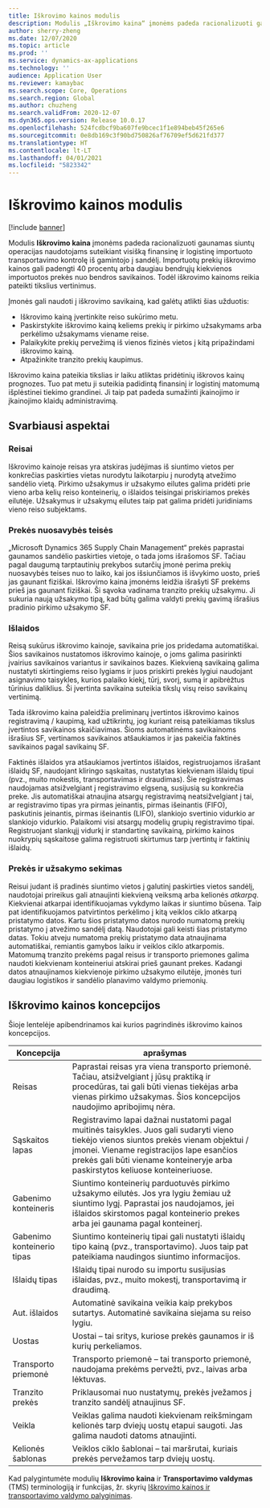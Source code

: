 ```yaml
---
title: Iškrovimo kainos modulis
description: Modulis „Iškrovimo kaina“ įmonėms padeda racionalizuoti gaunamas siuntų operacijas naudotojams suteikiant visišką finansinę ir logistinę importuoto transportavimo kontrolę iš gamintojo į sandėlį.
author: sherry-zheng
ms.date: 12/07/2020
ms.topic: article
ms.prod: ''
ms.service: dynamics-ax-applications
ms.technology: ''
audience: Application User
ms.reviewer: kamaybac
ms.search.scope: Core, Operations
ms.search.region: Global
ms.author: chuzheng
ms.search.validFrom: 2020-12-07
ms.dyn365.ops.version: Release 10.0.17
ms.openlocfilehash: 524fcdbcf9ba607fe9bcec1f1e894beb45f265e6
ms.sourcegitcommit: 0e8db169c3f90bd750826af76709ef5d621fd377
ms.translationtype: HT
ms.contentlocale: lt-LT
ms.lasthandoff: 04/01/2021
ms.locfileid: "5823342"
---
```

# <a name="landed-cost-module"></a>Iškrovimo kainos modulis

[!include [banner](../../includes/banner.md)]

Modulis **Iškrovimo kaina** įmonėms padeda racionalizuoti gaunamas siuntų operacijas naudotojams suteikiant visišką finansinę ir logistinę importuoto transportavimo kontrolę iš gamintojo į sandėlį. Importuotų prekių iškrovimo kainos gali padengti 40 procentų arba daugiau bendrųjų kiekvienos importuotos prekės nuo bendros savikainos. Todėl iškrovimo kainoms reikia pateikti tikslius vertinimus.

Įmonės gali naudoti į iškrovimo savikainą, kad galėtų atlikti šias užduotis:

- Iškrovimo kainą įvertinkite reiso sukūrimo metu.
- Paskirstykite iškrovimo kainą keliems prekių ir pirkimo užsakymams arba perkėlimo užsakymams viename reise.
- Palaikykite prekių pervežimą iš vienos fizinės vietos į kitą pripažindami iškrovimo kainą.
- Atpažinkite tranzito prekių kaupimus.

Iškrovimo kaina pateikia tikslias ir laiku atliktas pridėtinių iškrovos kainų prognozes. Tuo pat metu ji suteikia padidintą finansinį ir logistinį matomumą išplėstinei tiekimo grandinei. Ji taip pat padeda sumažinti įkainojimo ir įkainojimo klaidų administravimą.

## <a name="highlights"></a>Svarbiausi aspektai

### <a name="voyages"></a>Reisai

Iškrovimo kainoje reisas yra atskiras judėjimas iš siuntimo vietos per konkrečias paskirties vietas nurodytu laikotarpiu į nurodytą atvežimo sandėlio vietą. Pirkimo užsakymus ir užsakymo eilutes galima pridėti prie vieno arba kelių reiso konteinerių, o išlaidos teisingai priskiriamos prekės eilutėje. Užsakymus ir užsakymų eilutes taip pat galima pridėti juridiniams vieno reiso subjektams.

### <a name="item-ownership"></a>Prekės nuosavybės teisės

„Microsoft Dynamics 365 Supply Chain Management“ prekės paprastai gaunamos sandėlio paskirties vietoje, o tada joms išrašomos SF. Tačiau pagal daugumą tarptautinių prekybos sutarčių įmonė perima prekių nuosavybės teises nuo to laiko, kai jos išsiunčiamos iš išvykimo uosto, prieš jas gaunant fiziškai. Iškrovimo kaina įmonėms leidžia išrašyti SF prekėms prieš jas gaunant fiziškai. Ši sąvoka vadinama tranzito prekių užsakymu. Ji sukuria naują užsakymo tipą, kad būtų galima valdyti prekių gavimą išrašius pradinio pirkimo užsakymo SF.

### <a name="costs"></a>Išlaidos

Reisą sukūrus iškrovimo kainoje, savikaina prie jos pridedama automatiškai. Šios savikainos nustatomos iškrovimo kainoje, o joms galima pasirinkti įvairius savikainos variantus ir savikainos bazes. Kiekvieną savikainą galima nustatyti skirtingiems reiso lygiams ir juos priskirti prekės lygiui naudojant asignavimo taisykles, kurios palaiko kiekį, tūrį, svorį, sumą ir apibrėžtus tūrinius daliklius. Ši įvertinta savikaina suteikia tikslų visų reiso savikainų vertinimą.

Tada iškrovimo kaina paleidžia preliminarų įvertintos iškrovimo kainos registravimą / kaupimą, kad užtikrintų, jog kuriant reisą pateikiamas tikslus įvertintos savikainos skaičiavimas. Šioms automatinėms savikainoms išrašius SF, vertinamos savikainos atšaukiamos ir jas pakeičia faktinės savikainos pagal savikainų SF.

Faktinės išlaidos yra atšaukiamos įvertintos išlaidos, registruojamos išrašant išlaidų SF, naudojant kliringo sąskaitas, nustatytas kiekvienam išlaidų tipui (pvz., muito mokestis, transportavimas ir draudimas). Šie registravimas naudojamas atsižvelgiant į registravimo elgseną, susijusią su konkrečia preke. Jis automatiškai atnaujina atsargų registravimą neatsižvelgiant į tai, ar registravimo tipas yra pirmas įeinantis, pirmas išeinantis (FIFO), paskutinis įeinantis, pirmas išeinantis (LIFO), slankiojo svertinio vidurkio ar slankiojo vidurkio. Palaikomi visi atsargų modelių grupių registravimo tipai. Registruojant slankųjį vidurkį ir standartinę savikainą, pirkimo kainos nuokrypių sąskaitose galima registruoti skirtumus tarp įvertintų ir faktinių išlaidų.

### <a name="item-and-order-tracking"></a>Prekės ir užsakymo sekimas

Reisui judant iš pradinės siuntimo vietos į galutinį paskirties vietos sandėlį, naudotojai prireikus gali atnaujinti kiekvieną veiksmą arba kelionės *atkarpą*. Kiekvienai atkarpai identifikuojamas vykdymo laikas ir siuntimo būsena. Taip pat identifikuojamos patvirtintos perkėlimo į kitą veiklos ciklo atkarpą pristatymo datos. Kartu šios pristatymo datos nurodo numatomą prekių pristatymo į atvežimo sandėlį datą. Naudotojai gali keisti šias pristatymo datas. Tokiu atveju numatoma prekių pristatymo data atnaujinama automatiškai, remiantis gamybos laiku ir veiklos ciklo atkarpomis. Matomumą tranzito prekėms pagal reisus ir transporto priemones galima naudoti kiekvienam konteineriui atskirai prieš gaunant prekes. Kadangi datos atnaujinamos kiekvienoje pirkimo užsakymo eilutėje, įmonės turi daugiau logistikos ir sandėlio planavimo valdymo priemonių.

## <a name="landed-cost-concepts"></a>Iškrovimo kainos koncepcijos

Šioje lentelėje apibendrinamos kai kurios pagrindinės iškrovimo kainos koncepcijos.

| Koncepcija | aprašymas |
|---|---|
| Reisas | Paprastai reisas yra viena transporto priemonė. Tačiau, atsižvelgiant į jūsų praktiką ir procedūras, tai gali būti vienas tiekėjas arba vienas pirkimo užsakymas. Šios koncepcijos naudojimo apribojimų nėra. |
| Sąskaitos lapas | Registravimo lapai dažnai nustatomi pagal muitinės taisykles. Juos gali sudaryti vieno tiekėjo vienos siuntos prekės vienam objektui / įmonei. Viename registracijos lape esančios prekės gali būti viename konteineryje arba paskirstytos keliuose konteineriuose. |
| Gabenimo konteineris | Siuntimo konteinerių parduotuvės pirkimo užsakymo eilutės. Jos yra lygiu žemiau už siuntimo lygį. Paprastai jos naudojamos, jei išlaidos skirstomos pagal konteinerio prekes arba jei gaunama pagal konteinerį. |
| Gabenimo konteinerio tipas | Siuntimo konteinerių tipai gali nustatyti išlaidų tipo kainą (pvz., transportavimo). Juos taip pat pateikiama naudingos siuntimo informacijos. |
| Išlaidų tipas | Išlaidų tipai nurodo su importu susijusias išlaidas, pvz., muito mokestį, transportavimą ir draudimą. |
| Aut. išlaidos | Automatinė savikaina veikia kaip prekybos sutartys. Automatinė savikaina siejama su reiso lygiu. |
| Uostas | Uostai – tai sritys, kuriose prekės gaunamos ir iš kurių perkeliamos. |
| Transporto priemonė | Transporto priemonė – tai transporto priemonė, naudojama prekėms pervežti, pvz., laivas arba lėktuvas. |
| Tranzito prekės | Priklausomai nuo nustatymų, prekės įvežamos į tranzito sandėlį atnaujinus SF. |
| Veikla | Veiklas galima naudoti kiekvienam reikšmingam kelionės tarp dviejų uostų etapui saugoti. Jas galima naudoti datoms atnaujinti. |
| Kelionės šablonas | Veiklos ciklo šablonai – tai maršrutai, kuriais prekės pervežamos tarp dviejų uostų. |

Kad palygintumėte modulių **Iškrovimo kaina** ir  **Transportavimo valdymas** (TMS) terminologiją ir funkcijas, žr. skyrių [Iškrovimo kainos ir transportavimo valdymo palyginimas](landed-cost-vs-tms.md).
